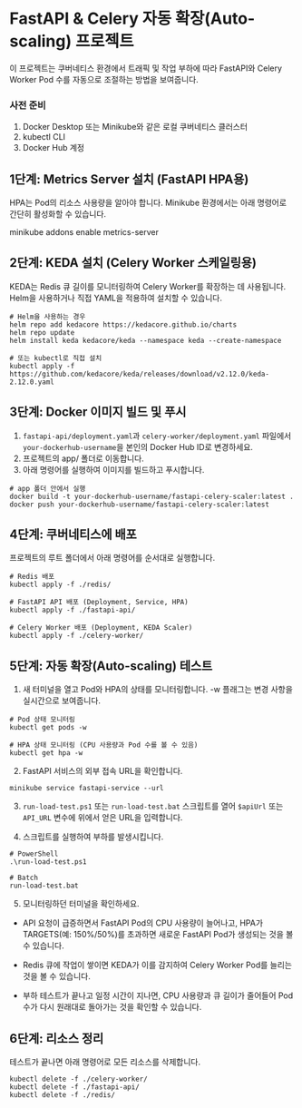 # FastAPI & Celery 자동 확장(Auto-scaling) 프로젝트
이 프로젝트는 쿠버네티스 환경에서 트래픽 및 작업 부하에 따라 FastAPI와 Celery Worker Pod 수를 자동으로 조절하는 방법을 보여줍니다.

### **사전 준비**
1. Docker Desktop 또는 Minikube와 같은 로컬 쿠버네티스 클러스터
2. kubectl CLI
3. Docker Hub 계정

## 1단계: Metrics Server 설치 (FastAPI HPA용)
HPA는 Pod의 리소스 사용량을 알아야 합니다. Minikube 환경에서는 아래 명령어로 간단히 활성화할 수 있습니다.

minikube addons enable metrics-server

## 2단계: KEDA 설치 (Celery Worker 스케일링용)
KEDA는 Redis 큐 길이를 모니터링하여 Celery Worker를 확장하는 데 사용됩니다. Helm을 사용하거나 직접 YAML을 적용하여 설치할 수 있습니다.

```
# Helm을 사용하는 경우
helm repo add kedacore https://kedacore.github.io/charts
helm repo update
helm install keda kedacore/keda --namespace keda --create-namespace

# 또는 kubectl로 직접 설치
kubectl apply -f https://github.com/kedacore/keda/releases/download/v2.12.0/keda-2.12.0.yaml
```

## 3단계: Docker 이미지 빌드 및 푸시
1. `fastapi-api/deployment.yaml`과 `celery-worker/deployment.yaml` 파일에서 `your-dockerhub-username`을 본인의 Docker Hub ID로 변경하세요.
2. 프로젝트의 app/ 폴더로 이동합니다.
3. 아래 명령어를 실행하여 이미지를 빌드하고 푸시합니다.

```
# app 폴더 안에서 실행
docker build -t your-dockerhub-username/fastapi-celery-scaler:latest .
docker push your-dockerhub-username/fastapi-celery-scaler:latest
```

## 4단계: 쿠버네티스에 배포
프로젝트의 루트 폴더에서 아래 명령어를 순서대로 실행합니다.

```
# Redis 배포
kubectl apply -f ./redis/

# FastAPI API 배포 (Deployment, Service, HPA)
kubectl apply -f ./fastapi-api/

# Celery Worker 배포 (Deployment, KEDA Scaler)
kubectl apply -f ./celery-worker/
```

## 5단계: 자동 확장(Auto-scaling) 테스트

1. 새 터미널을 열고 Pod와 HPA의 상태를 모니터링합니다. -w 플래그는 변경 사항을 실시간으로 보여줍니다.
```
# Pod 상태 모니터링
kubectl get pods -w

# HPA 상태 모니터링 (CPU 사용량과 Pod 수를 볼 수 있음)
kubectl get hpa -w
```

2. FastAPI 서비스의 외부 접속 URL을 확인합니다.
```
minikube service fastapi-service --url
```
3. `run-load-test.ps1` 또는 `run-load-test.bat` 스크립트를 열어 `$apiUrl` 또는 `API_URL` 변수에 위에서 얻은 URL을 입력합니다.

4. 스크립트를 실행하여 부하를 발생시킵니다.
```
# PowerShell
.\run-load-test.ps1

# Batch
run-load-test.bat
```

5. 모니터링하던 터미널을 확인하세요.

- API 요청이 급증하면서 FastAPI Pod의 CPU 사용량이 늘어나고, HPA가 TARGETS(예: 150%/50%)를 초과하면 새로운 FastAPI Pod가 생성되는 것을 볼 수 있습니다.

- Redis 큐에 작업이 쌓이면 KEDA가 이를 감지하여 Celery Worker Pod를 늘리는 것을 볼 수 있습니다.

- 부하 테스트가 끝나고 일정 시간이 지나면, CPU 사용량과 큐 길이가 줄어들어 Pod 수가 다시 원래대로 돌아가는 것을 확인할 수 있습니다.

## 6단계: 리소스 정리
테스트가 끝나면 아래 명령어로 모든 리소스를 삭제합니다.
```
kubectl delete -f ./celery-worker/
kubectl delete -f ./fastapi-api/
kubectl delete -f ./redis/
```